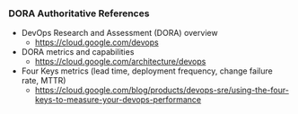 <!-- Attribution: Google Cloud DevOps Research and Assessment (DORA); accessed 2025-09-25 -->

### DORA Authoritative References

- DevOps Research and Assessment (DORA) overview
  - https://cloud.google.com/devops
- DORA metrics and capabilities
  - https://cloud.google.com/architecture/devops
- Four Keys metrics (lead time, deployment frequency, change failure rate, MTTR)
  - https://cloud.google.com/blog/products/devops-sre/using-the-four-keys-to-measure-your-devops-performance